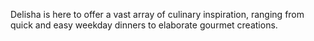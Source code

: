 Delisha is here to offer a vast array of culinary inspiration, ranging from quick and easy weekday dinners to elaborate gourmet creations.
